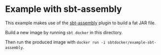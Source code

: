 Example with sbt-assembly
=========================

This example makes use of the [sbt-assembly](https://github.com/sbt/sbt-assembly) plugin to build a fat JAR file.

Build a new image by running `sbt docker` in this directory.

Then run the produced image with `docker run -i sbtdocker/example-sbt-assembly`.
